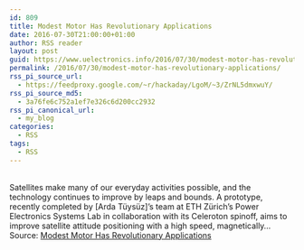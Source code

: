 ```yaml
---
id: 809
title: Modest Motor Has Revolutionary Applications
date: 2016-07-30T21:00:00+01:00
author: RSS reader
layout: post
guid: https://www.uelectronics.info/2016/07/30/modest-motor-has-revolutionary-applications/
permalink: /2016/07/30/modest-motor-has-revolutionary-applications/
rss_pi_source_url:
  - https://feedproxy.google.com/~r/hackaday/LgoM/~3/ZrNL5dmxwuY/
rss_pi_source_md5:
  - 3a76fe6c752a1ef7e326c6d200cc2932
rss_pi_canonical_url:
  - my_blog
categories:
  - RSS
tags:
  - RSS
---
```

&#013;  
Satellites make many of our everyday activities possible, and the technology continues to improve by leaps and bounds. A prototype, recently completed by [Arda Tüysüz]’s team at ETH Zürich’s Power Electronics Systems Lab in collaboration with its Celeroton spinoff, aims to improve satellite attitude positioning with a high speed, magnetically…&#013;  
Source: <a href="https://feedproxy.google.com/~r/hackaday/LgoM/~3/ZrNL5dmxwuY/" target="_blank">Modest Motor Has Revolutionary Applications</a>